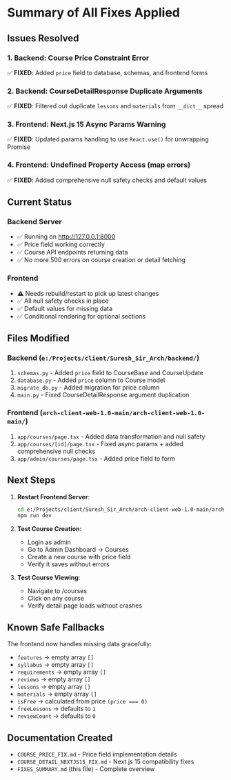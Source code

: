 # Summary of All Fixes Applied

## Issues Resolved

### 1. Backend: Course Price Constraint Error  
✅ **FIXED**: Added `price` field to database, schemas, and frontend forms

### 2. Backend: CourseDetailResponse Duplicate Arguments
✅ **FIXED**: Filtered out duplicate `lessons` and `materials` from `__dict__` spread

### 3. Frontend: Next.js 15 Async Params Warning
✅ **FIXED**: Updated params handling to use `React.use()` for unwrapping Promise

### 4. Frontend: Undefined Property Access (map errors)
✅ **FIXED**: Added comprehensive null safety checks and default values

## Current Status

### Backend Server
- ✅ Running on http://127.0.0.1:8000
- ✅ Price field working correctly
- ✅ Course API endpoints returning data
- ✅ No more 500 errors on course creation or detail fetching

### Frontend
- ⚠️ Needs rebuild/restart to pick up latest changes
- ✅ All null safety checks in place
- ✅ Default values for missing data
- ✅ Conditional rendering for optional sections

## Files Modified

### Backend (`e:/Projects/client/Suresh_Sir_Arch/backend/`)
1. `schemas.py` - Added `price` field to CourseBase and CourseUpdate
2. `database.py` - Added `price` column to Course model
3. `migrate_db.py` - Added migration for price column
4. `main.py` - Fixed CourseDetailResponse argument duplication

### Frontend (`arch-client-web-1.0-main/arch-client-web-1.0-main/`)
1. `app/courses/page.tsx` - Added data transformation and null safety
2. `app/courses/[id]/page.tsx` - Fixed async params + added comprehensive null checks
3. `app/admin/courses/page.tsx` - Added price field to form

## Next Steps

1. **Restart Frontend Server**:
   ```bash
   cd e:/Projects/client/Suresh_Sir_Arch/arch-client-web-1.0-main/arch-client-web-1.0-main
   npm run dev
   ```

2. **Test Course Creation**:
   - Login as admin
   - Go to Admin Dashboard → Courses
   - Create a new course with price field
   - Verify it saves without errors

3. **Test Course Viewing**:
   - Navigate to /courses
   - Click on any course
   - Verify detail page loads without crashes

## Known Safe Fallbacks

The frontend now handles missing data gracefully:
- `features` → empty array `[]`
- `syllabus` → empty array `[]`
- `requirements` → empty array `[]`
- `reviews` → empty array `[]`
- `lessons` → empty array `[]`
- `materials` → empty array `[]`
- `isFree` → calculated from price `(price === 0)`
- `freeLessons` → defaults to `1`
- `reviewCount` → defaults to `0`

## Documentation Created
- `COURSE_PRICE_FIX.md` - Price field implementation details
- `COURSE_DETAIL_NEXTJS15_FIX.md` - Next.js 15 compatibility fixes
- `FIXES_SUMMARY.md` (this file) - Complete overview
